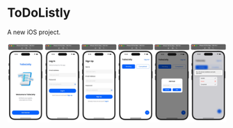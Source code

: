# ToDoListly

A new iOS project.

![Screenshot](https://github.com/jamila1301/ToDoListly/blob/main/ToDoListly/Resources/screenshot/app_screenshot.png)
